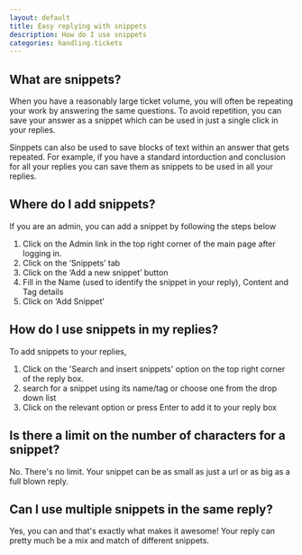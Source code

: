 ```yaml
---
layout: default
title: Easy replying with snippets
description: How do I use snippets
categories: handling.tickets
---
```


What are snippets?
----------------------------------

When you have a reasonably large ticket volume, you will often be
repeating your work by answering the same questions. To avoid repetition, you can save your answer as a snippet which can be used in just a single click in your replies. 

Sinppets can also be used to save blocks of text within an answer that gets repeated. For example, if you have a standard intorduction and conclusion for all your replies you can save them as snippets to be used in all your replies.


Where do I add snippets?
-------------------------------

If you are an admin, you can add a snippet by following the steps below


1. Click on the Admin link in the top right corner of the main page after logging in.
2. Click on the ‘Snippets’ tab
3. Click on the ‘Add a new snippet’ button
4. Fill in the Name (used to identify the snippet in your reply), Content and Tag details
5. Click on ‘Add Snippet’


How do I use snippets in my replies?
---------------------------------------------------------

To add snippets to your replies,

1. Click on the 'Search and insert snippets' option on the top right corner of the reply box.
2. search for a snippet using its name/tag or choose one from the drop down list
3. Click on the relevant option or press Enter to add it to your reply box

Is there a limit on the number of characters for a snippet?
-----------------------------------------------------------

No. There's no limit. Your snippet can be as small as just a url or as
big as a full blown reply.


Can I use multiple snippets in the same reply?
----------------------------------------------

Yes, you can and that's exactly what makes it awesome! Your reply can
pretty much be a mix and match of different snippets.
